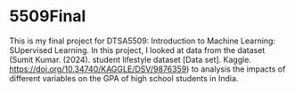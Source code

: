 # 5509Final
This is my final project for DTSA5509: Introduction to Machine Learning: SUpervised Learning. In this project, I looked at data from the dataset (Sumit Kumar. (2024). student lifestyle dataset [Data set]. Kaggle. https://doi.org/10.34740/KAGGLE/DSV/9876359) to analysis the impacts of different variables on the GPA of high school students in India.
